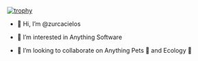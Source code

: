 [![trophy](https://github-profile-trophy.vercel.app/?username=zurcacielos)](https://github.com/ryo-ma/github-profile-trophy)

- 👋 Hi, I’m @zurcacielos

- 👀 I’m interested in Anything Software

- 💞️ I’m looking to collaborate on Anything Pets 🐶 and Ecology 🌱


